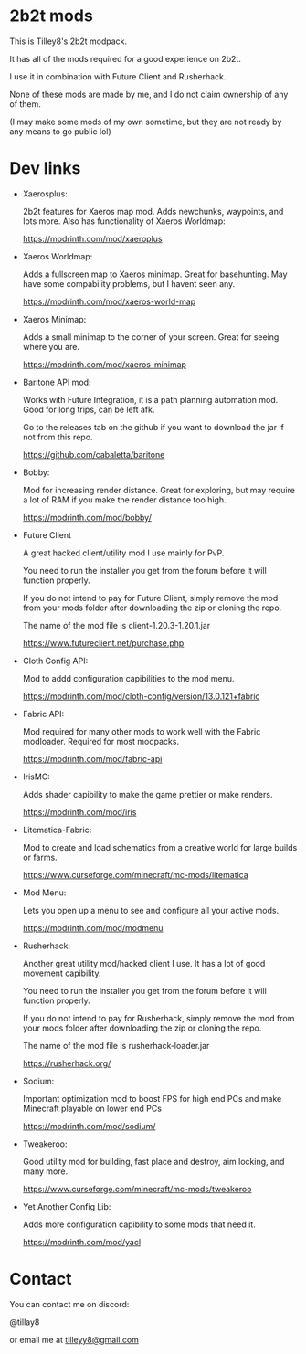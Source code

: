 # 2b2t mods

This is Tilley8's 2b2t modpack. 

It has all of the mods required for a good experience on 2b2t. 

I use it in combination with Future Client and Rusherhack. 

None of these mods are made by me, and I do not claim ownership of any of them. 

(I may make some mods of my own sometime, but they are not ready by any means to go public lol)

# Dev links

- Xaerosplus: 

  2b2t features for Xaeros map mod. Adds newchunks, waypoints, and lots more. Also has functionality of Xaeros Worldmap:

  https://modrinth.com/mod/xaeroplus
  
- Xaeros Worldmap:
  
  Adds a fullscreen map to Xaeros minimap. Great for basehunting. May have some compability problems, but I havent seen any.
  
  https://modrinth.com/mod/xaeros-world-map

- Xaeros Minimap: 

  Adds a small minimap to the corner of your screen. Great for seeing where you are. 

  https://modrinth.com/mod/xaeros-minimap

- Baritone API mod: 

  Works with Future Integration, it is a path planning automation mod. Good for long trips, can be left afk. 

  Go to the releases tab on the github if you want to download the jar if not from this repo. 

  https://github.com/cabaletta/baritone

- Bobby: 

  Mod for increasing render distance. Great for exploring, but may require a lot of RAM if you make the render distance too high. 

  https://modrinth.com/mod/bobby/
  
- Future Client
  
  A great hacked client/utility mod I use mainly for PvP.
  
  You need to run the installer you get from the forum before it will function properly. 
  
  If you do not intend to pay for Future Client, simply remove the mod from your mods folder after downloading the zip or cloning the repo.

  The name of the mod file is client-1.20.3-1.20.1.jar

  https://www.futureclient.net/purchase.php

- Cloth Config API:

  Mod to addd configuration capibilities to the mod menu. 

  https://modrinth.com/mod/cloth-config/version/13.0.121+fabric

- Fabric API:

  Mod required for many other mods to work well with the Fabric modloader. Required for most modpacks.

  https://modrinth.com/mod/fabric-api

- IrisMC:

  Adds shader capibility to make the game prettier or make renders. 

  https://modrinth.com/mod/iris

- Litematica-Fabric:

  Mod to create and load schematics from a creative world for large builds or farms. 

  https://www.curseforge.com/minecraft/mc-mods/litematica

- Mod Menu:

  Lets you open up a menu to see and configure all your active mods. 

  https://modrinth.com/mod/modmenu

- Rusherhack:
  
  Another great utility mod/hacked client I use. It has a lot of good movement capibility. 

  You need to run the installer you get from the forum before it will function properly. 
  
  If you do not intend to pay for Rusherhack, simply remove the mod from your mods folder after downloading the zip or cloning the repo.

  The name of the mod file is rusherhack-loader.jar

  https://rusherhack.org/
  
- Sodium: 

  Important optimization mod to boost FPS for high end PCs and make Minecraft playable on lower end PCs

  https://modrinth.com/mod/sodium/

- Tweakeroo:

  Good utility mod for building, fast place and destroy, aim locking, and many more.

  https://www.curseforge.com/minecraft/mc-mods/tweakeroo

- Yet Another Config Lib:

  Adds more configuration capibility to some mods that need it. 

  https://modrinth.com/mod/yacl


# Contact

You can contact me on discord:

@tillay8

or email me at tilleyy8@gmail.com
